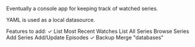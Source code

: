 Eventually a console app for keeping track of watched series.

YAML is used as a local datasource.

Features to add:
✓ List Most Recent Watches
  List All Series
  Browse Series
  Add Series
  Add/Update Episodes
✓ Backup
  Merge "databases"
